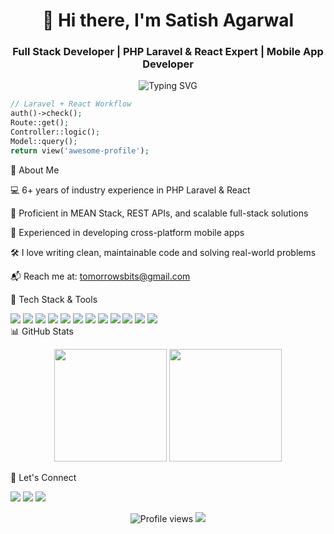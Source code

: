 <h1 align="center">👋 Hi there, I'm Satish Agarwal</h1>
<h3 align="center">Full Stack Developer | PHP Laravel & React Expert | Mobile App Developer</h3>

<p align="center">
  <img src="https://readme-typing-svg.herokuapp.com?font=Fira+Code&duration=3000&pause=1000&color=2FD4FF&center=true&vCenter=true&width=435&lines=Full+Stack+Web+%26+Mobile+Developer;Laravel+%7C+React+%7C+MEAN+Stack+Expert;6%2B+Years+Experience;Passionate+about+clean+code+%26+scalable+apps" alt="Typing SVG" />
</p>

```php
// Laravel + React Workflow
auth()->check();
Route::get();
Controller::logic();
Model::query();
return view('awesome-profile');
```
💼 About Me

💻 6+ years of industry experience in PHP Laravel & React

🧠 Proficient in MEAN Stack, REST APIs, and scalable full-stack solutions

📱 Experienced in developing cross-platform mobile apps

🛠️ I love writing clean, maintainable code and solving real-world problems

📬 Reach me at: tomorrowsbits@gmail.com

🚀 Tech Stack & Tools
<div align="left"> <img src="https://img.shields.io/badge/PHP-777BB4?style=for-the-badge&logo=php&logoColor=white"/>
<img src="https://img.shields.io/badge/Laravel-E74430?style=for-the-badge&logo=laravel&logoColor=white"/> 
  <img src="https://img.shields.io/badge/React-20232A?style=for-the-badge&logo=react&logoColor=61DAFB"/>
  <img src="https://img.shields.io/badge/Node.js-43853D?style=for-the-badge&logo=node-dot-js&logoColor=white"/>
  <img src="https://img.shields.io/badge/Express.js-000000?style=for-the-badge&logo=express&logoColor=white"/>
  <img src="https://img.shields.io/badge/MongoDB-4EA94B?style=for-the-badge&logo=mongodb&logoColor=white"/>
  <img src="https://img.shields.io/badge/JavaScript-F7DF1E?style=for-the-badge&logo=javascript&logoColor=black"/> 
  <img src="https://img.shields.io/badge/Android-3DDC84?style=for-the-badge&logo=android&logoColor=white"/>
  <img src="https://img.shields.io/badge/Firebase-FFCA28?style=for-the-badge&logo=firebase&logoColor=black"/>
  <img src="https://img.shields.io/badge/Postman-FF6C37?style=for-the-badge&logo=postman&logoColor=white"/>
  <img src="https://img.shields.io/badge/Git-F05032?style=for-the-badge&logo=git&logoColor=white"/> 
  <img src="https://img.shields.io/badge/GitHub-181717?style=for-the-badge&logo=github&logoColor=white"/> </div>
📊 GitHub Stats
<p align="center"> <img src="https://github-readme-stats.vercel.app/api?username=sai-vardhan-ameenla
&show_icons=true&theme=radical" height="180"/> <img src="https://github-readme-stats.vercel.app/api/top-langs/?username=sai-vardhan-ameenla
&layout=compact&theme=radical" height="180"/> </p>
🔗 Let's Connect
<p align="left"> <a href="mailto:tomorrowsbits@gmail.com">
  <img src="https://img.shields.io/badge/Email-tomorrowsbits@gmail.com-D14836?style=for-the-badge&logo=gmail&logoColor=white"/></a>
  <a href="https://www.linkedin.com/in/your-linkedin-url"><img src="https://img.shields.io/badge/LinkedIn-0077B5?style=for-the-badge&logo=linkedin&logoColor=white"/></a> 
  <a href="https://twitter.com/your-twitter-handle"><img src="https://img.shields.io/badge/Twitter-1DA1F2?style=for-the-badge&logo=twitter&logoColor=white"/></a> </p>
<p align="center"> <img src="https://komarev.com/ghpvc/?username=sai-vardhan-ameenla
&color=brightgreen" alt="Profile views"/> <img src="https://img.shields.io/github/followers/sai-vardhan-ameenla
?label=Followers&style=for-the-badge"/> </p> 
